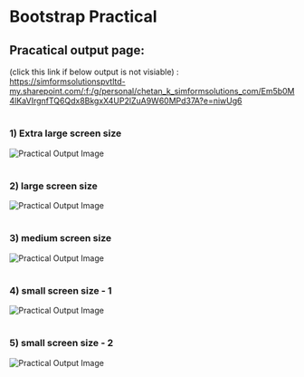 # Bootstrap Practical 
## Pracatical output page:

(click this link if below output is not visiable) : https://simformsolutionspvtltd-my.sharepoint.com/:f:/g/personal/chetan_k_simformsolutions_com/Em5b0M4lKaVIrgnfTQ6Qdx8BkgxX4UP2lZuA9W60MPd37A?e=niwUg6
#
### 1) Extra large screen size
<img src="https://github.com/chetankochiyaniya/HTML-practical/blob/7200a0b1868120a47d26a2e530fcda5c4b3c5b40/output/output_1.png" alt="Practical Output Image"/>

#
### 2) large screen size
<img src="https://github.com/chetankochiyaniya/HTML-practical/blob/7200a0b1868120a47d26a2e530fcda5c4b3c5b40/output/output_2.png" alt="Practical Output Image">

#
### 3) medium screen size
<img src="https://github.com/chetankochiyaniya/HTML-practical/blob/7200a0b1868120a47d26a2e530fcda5c4b3c5b40/output/output_3.png" alt="Practical Output Image"/>

#
### 4) small screen size - 1 
<img src="https://github.com/chetankochiyaniya/HTML-practical/blob/7200a0b1868120a47d26a2e530fcda5c4b3c5b40/output/output_4.png" alt="Practical Output Image"/>

#
### 5) small screen size - 2
<img src="https://github.com/chetankochiyaniya/HTML-practical/blob/7200a0b1868120a47d26a2e530fcda5c4b3c5b40/output/output_5.png" alt="Practical Output Image"/>
